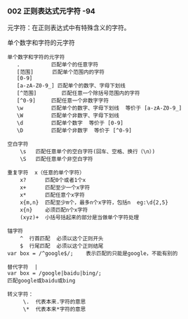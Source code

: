 ### 002 正则表达式元字符   -94

 元字符：在正则表达式中有特殊含义的字符。

单个数字和字符的元字符

```
单个数字和字符的元字符
   .          匹配单个的任意字符
   [范围]      匹配单个范围内的字符
   [0-9]
   [a-zA-Z0-9_] 匹配单个的数字、字母下划线
   [^范围]        匹配任意一个除括号范围内的字符
   [^0-9]     匹配任意一个非数字字符
   \w         匹配单个的数字、字母下划线  等价于 [a-zA-Z0-9_]
   \W         匹配单个非数字、字母下划线
   \d         匹配单个数字  等价于 [0-9]
   \D         匹配单个非数字  等价于 [^0-9]

```

```
空白字符
    \s   匹配任意单个的空白字符(回车、空格、换行（\n）)
    \S   匹配任意单个非空白字符

```

```
重复字符  x（任意的单个字符）
    x?    	匹配0个或者1个x
    x+    	匹配至少一个x字符
    x*    	匹配任意个x字符
    x{m,n}	匹配至少m个，最多n个x字符，包括n  eg:\d{2,5}
    x{n}  	必须匹配n个x字符
    (xyz)+ 	小括号括起来的部分是当做单个字符处理

```

```
锚字符
    ^  行首匹配  必须以这个正则开头
    $  行尾匹配  必须以这个正则结尾
var box = /^google$/;    表示匹配的只能是google，不能有别的
```

```
替代字符  |
var box = /google|baidu|bing/;
匹配google或baidu或bing
```

```
转义字符：
     \.  代表本来.字符的意思
     \*  代表本来*字符的意思

```



​                  
